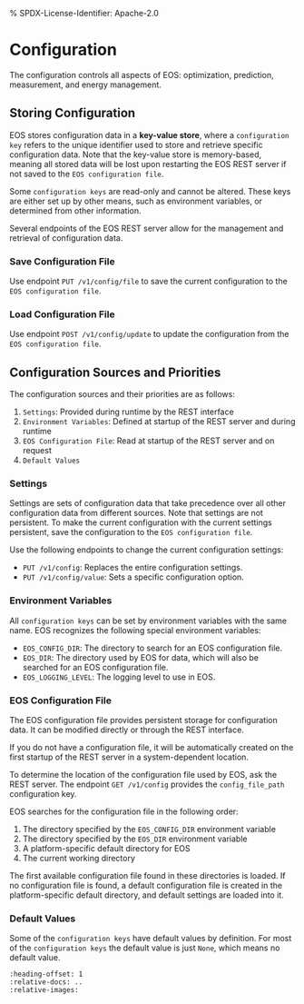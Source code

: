 % SPDX-License-Identifier: Apache-2.0

# Configuration

The configuration controls all aspects of EOS: optimization, prediction, measurement, and energy
management.

## Storing Configuration

EOS stores configuration data in a **key-value store**, where a `configuration key` refers to the
unique identifier used to store and retrieve specific configuration data. Note that the key-value
store is memory-based, meaning all stored data will be lost upon restarting the EOS REST server if
not saved to the `EOS configuration file`.

Some `configuration keys` are read-only and cannot be altered. These keys are either set up by other
means, such as environment variables, or determined from other information.

Several endpoints of the EOS REST server allow for the management and retrieval of configuration
data.

### Save Configuration File

Use endpoint `PUT /v1/config/file` to save the current configuration to the
`EOS configuration file`.

### Load Configuration File

Use endpoint `POST /v1/config/update` to update the configuration from the `EOS configuration file`.

## Configuration Sources and Priorities

The configuration sources and their priorities are as follows:

1. `Settings`: Provided during runtime by the REST interface
2. `Environment Variables`: Defined at startup of the REST server and during runtime
3. `EOS Configuration File`: Read at startup of the REST server and on request
4. `Default Values`

### Settings

Settings are sets of configuration data that take precedence over all other configuration data from
different sources. Note that settings are not persistent. To make the current configuration with the
current settings persistent, save the configuration to the `EOS configuration file`.

Use the following endpoints to change the current configuration settings:

- `PUT /v1/config`: Replaces the entire configuration settings.
- `PUT /v1/config/value`: Sets a specific configuration option.

### Environment Variables

All `configuration keys` can be set by environment variables with the same name. EOS recognizes the
following special environment variables:

- `EOS_CONFIG_DIR`: The directory to search for an EOS configuration file.
- `EOS_DIR`: The directory used by EOS for data, which will also be searched for an EOS
             configuration file.
- `EOS_LOGGING_LEVEL`: The logging level to use in EOS.

### EOS Configuration File

The EOS configuration file provides persistent storage for configuration data. It can be modified
directly or through the REST interface.

If you do not have a configuration file, it will be automatically created on the first startup of
the REST server in a system-dependent location.

To determine the location of the configuration file used by EOS, ask the REST server. The endpoint
`GET /v1/config` provides the `config_file_path` configuration key.

EOS searches for the configuration file in the following order:

1. The directory specified by the `EOS_CONFIG_DIR` environment variable
2. The directory specified by the `EOS_DIR` environment variable
3. A platform-specific default directory for EOS
4. The current working directory

The first available configuration file found in these directories is loaded. If no configuration
file is found, a default configuration file is created in the platform-specific default directory,
and default settings are loaded into it.

### Default Values

Some of the `configuration keys` have default values by definition. For most of the
`configuration keys` the default value is just `None`, which means no default value.

```{include} /_generated/config.md
:heading-offset: 1
:relative-docs: ..
:relative-images:
```
